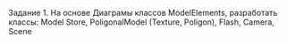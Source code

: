 Задание 1. 
На основе Диаграмы классов ModelElements, разработать классы: Model Store, PoligonalModel (Texture, Poligon), Flash, Camera, Scene
